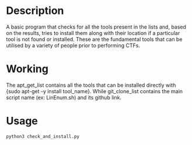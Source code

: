 # Description
A basic program that checks for all the tools present in the lists and, based on the results, tries to install them along with their location if a particular tool is not found or installed. These are the fundamental tools that can be utilised by a variety of people prior to performing CTFs.

# Working
The apt_get_list contains all the tools that can be installed directly with {sudo apt-get -y install tool_name}. While git_clone_list contains the main script name (ex: LinEnum.sh) and its github link.

# Usage 
    python3 check_and_install.py